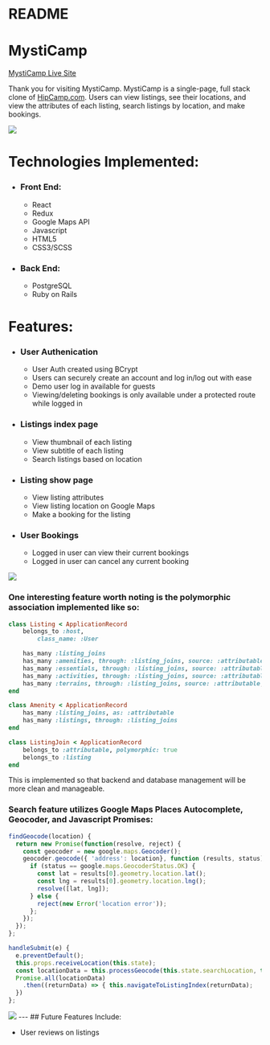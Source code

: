 # README

MystiCamp
=
[MystiCamp Live Site](https://mysticamp.herokuapp.com/)

Thank you for visiting MystiCamp. MystiCamp is a single-page, full stack clone of [HipCamp.com](https://www.hipcam.com). Users can view listings, see their locations, and view the attributes of each listing, search listings by location, and make bookings.

<img src="https://ootd-dev.s3.amazonaws.com/mysticamp-search-screen-shot1.png">

Technologies Implemented:
=
- ### Front End: 
   - React
   - Redux
   - Google Maps API
   - Javascript
   - HTML5
   - CSS3/SCSS

 - ### Back End:
   - PostgreSQL
   - Ruby on Rails

Features:
=
 - ### User Authenication
   - User Auth created using BCrypt 
   - Users can securely create an account and log in/log out with ease
   - Demo user log in available for guests
   - Viewing/deleting bookings is only available under a protected route while logged in
 - ### Listings index page
   - View thumbnail of each listing
   - View subtitle of each listing
   - Search listings based on location
 - ### Listing show page
   - View listing attributes
   - View listing location on Google Maps
   - Make a booking for the listing
 - ### User Bookings
   - Logged in user can view their current bookings
   - Logged in user can cancel any current booking
<img src='app/assets/images/MC_book_gif.gif'/>

### One interesting feature worth noting is the polymorphic association implemented like so:
```ruby
class Listing < ApplicationRecord
    belongs_to :host,
        class_name: :User

    has_many :listing_joins
    has_many :amenities, through: :listing_joins, source: :attributable, source_type: 'Amenity'
    has_many :essentials, through: :listing_joins, source: :attributable, source_type: 'Essential'
    has_many :activities, through: :listing_joins, source: :attributable, source_type: 'Activity'
    has_many :terrains, through: :listing_joins, source: :attributable, source_type: 'Terrain'
end

class Amenity < ApplicationRecord
    has_many :listing_joins, as: :attributable
    has_many :listings, through: :listing_joins
end

class ListingJoin < ApplicationRecord
    belongs_to :attributable, polymorphic: true
    belongs_to :listing
end
```
This is implemented so that backend and database management will be more clean and manageable.


### Search feature utilizes Google Maps Places Autocomplete, Geocoder, and Javascript Promises:
```Javascript
findGeocode(location) {
  return new Promise(function(resolve, reject) {
    const geocoder = new google.maps.Geocoder();
    geocoder.geocode({ 'address': location}, function (results, status) {
      if (status == google.maps.GeocoderStatus.OK) {
        const lat = results[0].geometry.location.lat();
        const lng = results[0].geometry.location.lng();
        resolve([lat, lng]);
      } else {
        reject(new Error('location error'));
      };
    });
  });
};

handleSubmit(e) {
  e.preventDefault();
  this.props.receiveLocation(this.state);
  const locationData = this.processGeocode(this.state.searchLocation, this.findGeocode);
  Promise.all(locationData)
    .then((returnData) => { this.navigateToListingIndex(returnData);
  })
};
```
<img src="https://ootd-dev.s3.amazonaws.com/mysticamp-searchmap-screen-shot.png">
---
## Future Features Include:

- User reviews on listings


<!-- This README would normally document whatever steps are necessary to get the
application up and running.

Things you may want to cover: -->

<!-- * Ruby version

* System dependencies

* Configuration

* Database creation

* Database initialization

* How to run the test suite

* Services (job queues, cache servers, search engines, etc.)

* Deployment instructions

* ... -->
